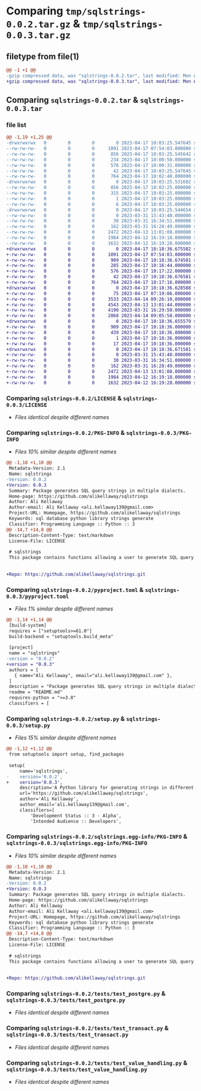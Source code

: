 # Comparing `tmp/sqlstrings-0.0.2.tar.gz` & `tmp/sqlstrings-0.0.3.tar.gz`

## filetype from file(1)

```diff
@@ -1 +1 @@
-gzip compressed data, was "sqlstrings-0.0.2.tar", last modified: Mon Apr 17 10:03:25 2023, max compression
+gzip compressed data, was "sqlstrings-0.0.3.tar", last modified: Mon Apr 17 10:18:36 2023, max compression
```

## Comparing `sqlstrings-0.0.2.tar` & `sqlstrings-0.0.3.tar`

### file list

```diff
@@ -1,19 +1,25 @@
-drwxrwxrwx   0        0        0        0 2023-04-17 10:03:25.547645 sqlstrings-0.0.2/
--rw-rw-rw-   0        0        0     1091 2023-04-17 07:54:03.000000 sqlstrings-0.0.2/LICENSE
--rw-rw-rw-   0        0        0      856 2023-04-17 10:03:25.545642 sqlstrings-0.0.2/PKG-INFO
--rw-rw-rw-   0        0        0      234 2023-04-17 10:00:50.000000 sqlstrings-0.0.2/README.md
--rw-rw-rw-   0        0        0      576 2023-04-17 10:00:31.000000 sqlstrings-0.0.2/pyproject.toml
--rw-rw-rw-   0        0        0       42 2023-04-17 10:03:25.547645 sqlstrings-0.0.2/setup.cfg
--rw-rw-rw-   0        0        0      764 2023-04-17 10:02:48.000000 sqlstrings-0.0.2/setup.py
-drwxrwxrwx   0        0        0        0 2023-04-17 10:03:25.531682 sqlstrings-0.0.2/sqlstrings.egg-info/
--rw-rw-rw-   0        0        0      856 2023-04-17 10:03:25.000000 sqlstrings-0.0.2/sqlstrings.egg-info/PKG-INFO
--rw-rw-rw-   0        0        0      315 2023-04-17 10:03:25.000000 sqlstrings-0.0.2/sqlstrings.egg-info/SOURCES.txt
--rw-rw-rw-   0        0        0        1 2023-04-17 10:03:25.000000 sqlstrings-0.0.2/sqlstrings.egg-info/dependency_links.txt
--rw-rw-rw-   0        0        0        6 2023-04-17 10:03:25.000000 sqlstrings-0.0.2/sqlstrings.egg-info/top_level.txt
-drwxrwxrwx   0        0        0        0 2023-04-17 10:03:25.544654 sqlstrings-0.0.2/tests/
--rw-rw-rw-   0        0        0        0 2023-03-31 15:43:40.000000 sqlstrings-0.0.2/tests/__init__.py
--rw-rw-rw-   0        0        0       30 2023-03-31 16:34:51.000000 sqlstrings-0.0.2/tests/test_csv_handling.py
--rw-rw-rw-   0        0        0      162 2023-03-31 16:28:49.000000 sqlstrings-0.0.2/tests/test_main.py
--rw-rw-rw-   0        0        0     2472 2023-04-13 13:01:08.000000 sqlstrings-0.0.2/tests/test_postgre.py
--rw-rw-rw-   0        0        0     1984 2023-04-12 16:19:18.000000 sqlstrings-0.0.2/tests/test_transact.py
--rw-rw-rw-   0        0        0     1632 2023-04-12 16:19:28.000000 sqlstrings-0.0.2/tests/test_value_handling.py
+drwxrwxrwx   0        0        0        0 2023-04-17 10:18:36.675582 sqlstrings-0.0.3/
+-rw-rw-rw-   0        0        0     1091 2023-04-17 07:54:03.000000 sqlstrings-0.0.3/LICENSE
+-rw-rw-rw-   0        0        0      909 2023-04-17 10:18:36.674581 sqlstrings-0.0.3/PKG-INFO
+-rw-rw-rw-   0        0        0      285 2023-04-17 10:16:44.000000 sqlstrings-0.0.3/README.md
+-rw-rw-rw-   0        0        0      576 2023-04-17 10:17:22.000000 sqlstrings-0.0.3/pyproject.toml
+-rw-rw-rw-   0        0        0       42 2023-04-17 10:18:36.676581 sqlstrings-0.0.3/setup.cfg
+-rw-rw-rw-   0        0        0      764 2023-04-17 10:17:16.000000 sqlstrings-0.0.3/setup.py
+drwxrwxrwx   0        0        0        0 2023-04-17 10:18:36.628588 sqlstrings-0.0.3/sqlstrings/
+-rw-rw-rw-   0        0        0       75 2023-04-17 07:19:06.000000 sqlstrings-0.0.3/sqlstrings/__init__.py
+-rw-rw-rw-   0        0        0     3533 2023-04-14 09:26:10.000000 sqlstrings-0.0.3/sqlstrings/csv_handling.py
+-rw-rw-rw-   0        0        0     4543 2023-04-13 13:01:44.000000 sqlstrings-0.0.3/sqlstrings/postgre.py
+-rw-rw-rw-   0        0        0     4190 2023-03-31 16:29:50.000000 sqlstrings-0.0.3/sqlstrings/transact.py
+-rw-rw-rw-   0        0        0     2068 2023-04-14 09:05:58.000000 sqlstrings-0.0.3/sqlstrings/value_handling.py
+drwxrwxrwx   0        0        0        0 2023-04-17 10:18:36.655579 sqlstrings-0.0.3/sqlstrings.egg-info/
+-rw-rw-rw-   0        0        0      909 2023-04-17 10:18:36.000000 sqlstrings-0.0.3/sqlstrings.egg-info/PKG-INFO
+-rw-rw-rw-   0        0        0      439 2023-04-17 10:18:36.000000 sqlstrings-0.0.3/sqlstrings.egg-info/SOURCES.txt
+-rw-rw-rw-   0        0        0        1 2023-04-17 10:18:36.000000 sqlstrings-0.0.3/sqlstrings.egg-info/dependency_links.txt
+-rw-rw-rw-   0        0        0       17 2023-04-17 10:18:36.000000 sqlstrings-0.0.3/sqlstrings.egg-info/top_level.txt
+drwxrwxrwx   0        0        0        0 2023-04-17 10:18:36.671581 sqlstrings-0.0.3/tests/
+-rw-rw-rw-   0        0        0        0 2023-03-31 15:43:40.000000 sqlstrings-0.0.3/tests/__init__.py
+-rw-rw-rw-   0        0        0       30 2023-03-31 16:34:51.000000 sqlstrings-0.0.3/tests/test_csv_handling.py
+-rw-rw-rw-   0        0        0      162 2023-03-31 16:28:49.000000 sqlstrings-0.0.3/tests/test_main.py
+-rw-rw-rw-   0        0        0     2472 2023-04-13 13:01:08.000000 sqlstrings-0.0.3/tests/test_postgre.py
+-rw-rw-rw-   0        0        0     1984 2023-04-12 16:19:18.000000 sqlstrings-0.0.3/tests/test_transact.py
+-rw-rw-rw-   0        0        0     1632 2023-04-12 16:19:28.000000 sqlstrings-0.0.3/tests/test_value_handling.py
```

### Comparing `sqlstrings-0.0.2/LICENSE` & `sqlstrings-0.0.3/LICENSE`

 * *Files identical despite different names*

### Comparing `sqlstrings-0.0.2/PKG-INFO` & `sqlstrings-0.0.3/PKG-INFO`

 * *Files 10% similar despite different names*

```diff
@@ -1,10 +1,10 @@
 Metadata-Version: 2.1
 Name: sqlstrings
-Version: 0.0.2
+Version: 0.0.3
 Summary: Package generates SQL query strings in multiple dialects.
 Home-page: https://github.com/alikellaway/sqlstrings
 Author: Ali Kellaway
 Author-email: Ali Kellaway <ali.kellaway139@gmail.com>
 Project-URL: Homepage, https://github.com/alikellaway/sqlstrings
 Keywords: sql database python library strings generate
 Classifier: Programming Language :: Python :: 3
@@ -14,7 +14,8 @@
 Description-Content-Type: text/markdown
 License-File: LICENSE
 
 # sqlstrings
 This package contains functions allowing a user to generate SQL query strings in multiple dialects. It is also able to take in csv files and convert them into statements for easy upload of csv files into databases.
 
 
+Repo: https://github.com/alikellaway/sqlstrings.git
```

### Comparing `sqlstrings-0.0.2/pyproject.toml` & `sqlstrings-0.0.3/pyproject.toml`

 * *Files 1% similar despite different names*

```diff
@@ -1,14 +1,14 @@
 [build-system]
 requires = ["setuptools>=61.0"]
 build-backend = "setuptools.build_meta"
 
 [project]
 name = "sqlstrings"
-version = "0.0.2"
+version = "0.0.3"
 authors = [
   { name="Ali Kellaway", email="ali.kellaway139@gmail.com" },
 ]
 description = "Package generates SQL query strings in multiple dialects."
 readme = "README.md"
 requires-python = ">=3.8"
 classifiers = [
```

### Comparing `sqlstrings-0.0.2/setup.py` & `sqlstrings-0.0.3/setup.py`

 * *Files 15% similar despite different names*

```diff
@@ -1,12 +1,12 @@
 from setuptools import setup, find_packages
 
 setup(
     name='sqlstrings',
-    version='0.0.2',
+    version='0.0.3',
     description='A Python library for generating strings in different SQL dialects.',
     url='https://github.com/alikellaway/sqlstrings',
     author='Ali Kellaway',
     author_email='ali.kellaway139@gmail.com',
     classifiers=[
         'Development Status :: 3 - Alpha',
         'Intended Audience :: Developers',
```

### Comparing `sqlstrings-0.0.2/sqlstrings.egg-info/PKG-INFO` & `sqlstrings-0.0.3/sqlstrings.egg-info/PKG-INFO`

 * *Files 10% similar despite different names*

```diff
@@ -1,10 +1,10 @@
 Metadata-Version: 2.1
 Name: sqlstrings
-Version: 0.0.2
+Version: 0.0.3
 Summary: Package generates SQL query strings in multiple dialects.
 Home-page: https://github.com/alikellaway/sqlstrings
 Author: Ali Kellaway
 Author-email: Ali Kellaway <ali.kellaway139@gmail.com>
 Project-URL: Homepage, https://github.com/alikellaway/sqlstrings
 Keywords: sql database python library strings generate
 Classifier: Programming Language :: Python :: 3
@@ -14,7 +14,8 @@
 Description-Content-Type: text/markdown
 License-File: LICENSE
 
 # sqlstrings
 This package contains functions allowing a user to generate SQL query strings in multiple dialects. It is also able to take in csv files and convert them into statements for easy upload of csv files into databases.
 
 
+Repo: https://github.com/alikellaway/sqlstrings.git
```

### Comparing `sqlstrings-0.0.2/tests/test_postgre.py` & `sqlstrings-0.0.3/tests/test_postgre.py`

 * *Files identical despite different names*

### Comparing `sqlstrings-0.0.2/tests/test_transact.py` & `sqlstrings-0.0.3/tests/test_transact.py`

 * *Files identical despite different names*

### Comparing `sqlstrings-0.0.2/tests/test_value_handling.py` & `sqlstrings-0.0.3/tests/test_value_handling.py`

 * *Files identical despite different names*

